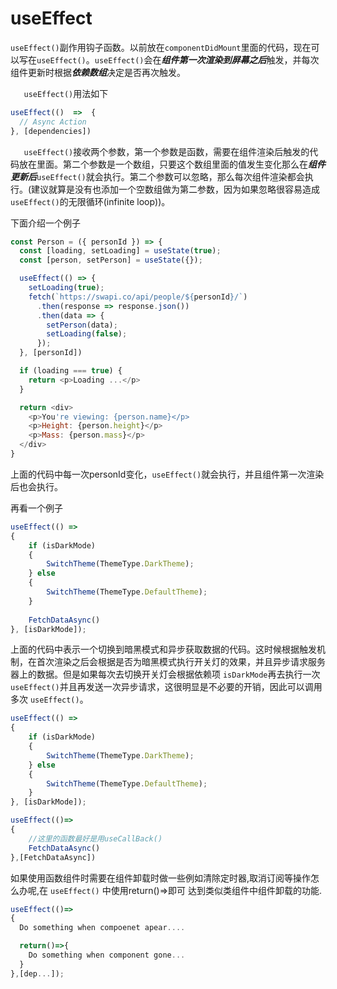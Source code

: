 # useEffect

`useEffect()`副作用钩子函数。以前放在`componentDidMount`里面的代码，现在可以写在`useEffect()`。`useEffect()`会在***组件第一次渲染到屏幕之后***触发，并每次组件更新时根据***依赖数组***决定是否再次触发。

`	useEffect()`用法如下

```js
useEffect(()  =>  {
  // Async Action
}, [dependencies])
```

`	useEffect()`接收两个参数，第一个参数是函数，需要在组件渲染后触发的代码放在里面。第二个参数是一个数组，只要这个数组里面的值发生变化那么在***组件更新后***`useEffect()`就会执行。第二个参数可以忽略，那么每次组件渲染都会执行。(建议就算是没有也添加一个空数组做为第二参数，因为如果忽略很容易造成 `useEffect()`的无限循环(infinite loop))。

下面介绍一个例子

```js
const Person = ({ personId }) => {
  const [loading, setLoading] = useState(true);
  const [person, setPerson] = useState({});

  useEffect(() => {
    setLoading(true); 
    fetch(`https://swapi.co/api/people/${personId}/`)
      .then(response => response.json())
      .then(data => {
        setPerson(data);
        setLoading(false);
      });
  }, [personId])

  if (loading === true) {
    return <p>Loading ...</p>
  }

  return <div>
    <p>You're viewing: {person.name}</p>
    <p>Height: {person.height}</p>
    <p>Mass: {person.mass}</p>
  </div>
}
```

上面的代码中每一次personId变化，`useEffect()`就会执行，并且组件第一次渲染后也会执行。

再看一个例子

```js
useEffect(() =>		
{
	if (isDarkMode)
	{
		SwitchTheme(ThemeType.DarkTheme);
	} else
	{
		SwitchTheme(ThemeType.DefaultTheme);
	}
	
	FetchDataAsync()
}, [isDarkMode]);
```

上面的代码中表示一个切换到暗黑模式和异步获取数据的代码。这时候根据触发机制，在首次渲染之后会根据是否为暗黑模式执行开关灯的效果，并且异步请求服务器上的数据。但是如果每次去切换开关灯会根据依赖项 `isDarkMode`再去执行一次 `useEffect()`并且再发送一次异步请求，这很明显是不必要的开销，因此可以调用多次 `useEffect()`。

```js
useEffect(() =>		
{
	if (isDarkMode)
	{
		SwitchTheme(ThemeType.DarkTheme);
	} else
	{
		SwitchTheme(ThemeType.DefaultTheme);
	}
}, [isDarkMode]);

useEffect(()=>
{
	//这里的函数最好是用useCallBack()
	FetchDataAsync()
},[FetchDataAsync])
```

如果使用函数组件时需要在组件卸载时做一些例如清除定时器,取消订阅等操作怎么办呢,在 `useEffect()` 中使用return()=>即可
达到类似类组件中组件卸载的功能.

```js
useEffect(()=>
{
  Do something when compoenet apear....

  return()=>{
    Do something when component gone...
  }
},[dep...]);

```